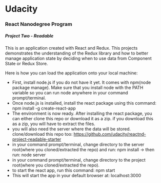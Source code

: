 # Udacity
### React Nanodegree Program
##### Project Two - Readable

This is an application created with React and Redux. This projects demonstrates the understanding of the
Redux library and how to better manage application state by deciding when to use data from Component State or Redux Store.

Here is how you can load the application onto your local machine:

* First, install node.js if you do not have it yet. It comes with npm(node package manage).
Make sure that you install node with the PATH variable so you can run node anywhere in your command prompt/terminal.
* Once node.js is installed, install the react package using this command: npm install -g create-react-app
* The environment is now ready. After installing the react package, you can either clone this repo or download it as a zip. if you download this as a zip, you will have to extract the files.
* you will also need the server where the data will be stored. clone/download this repo too: https://github.com/udacity/reactnd-project-readable-starter
* in your command prompt/terminal, change directory to the server root(where you cloned/extracted the repo) and run: npm install -> then run: node server
* in your command prompt/terminal, change directory to the project root(where you cloned/extracted the repo).
* to start the react app, run this command: npm start
* This will start the app in your default browser at: localhost:3000
